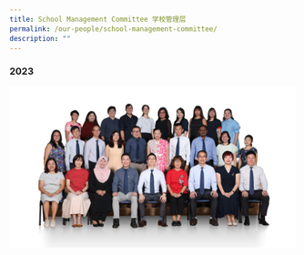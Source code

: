 ```yaml
---
title: School Management Committee 学校管理层
permalink: /our-people/school-management-committee/
description: ""
---
```

### 2023
![](/images/Our%20People/smc2023_2240x1260.jpg)